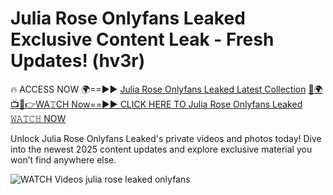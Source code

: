 # Julia Rose Onlyfans Leaked Exclusive Content Leak - Fresh Updates! (hv3r)

🔥 ACCESS NOW 🌍==►► <a href="https://tinyurl.com/3fjeunct" rel="nofollow">Julia Rose Onlyfans Leaked Latest Collection</a></h3>
[🔴🌍📺📱👉WA𝚃CH Now==►► CLICK HERE TO Julia Rose Onlyfans Leaked 𝚆𝙰𝚃𝙲𝙷 NOW](https://tinyurl.com/3fjeunct)

Unlock Julia Rose Onlyfans Leaked's private videos and photos today! Dive into the newest 2025 content updates and explore exclusive material you won’t find anywhere else.


<a href="https://tinyurl.com/3fjeunct" rel="nofollow" data-target="animated-image.originalLink"><img src="https://camo.githubusercontent.com/8a4f000d20f83aca3bf7ec5f350d767afa0574a8a352519fd8cfa583a6f93a33/68747470733a2f2f692e696d6775722e636f6d2f644a486b345a712e676966" alt="WATCH Videos" data-canonical-src="https://i.imgur.com/dJHk4Zq.gif" style="max-width: 100%; display: inline-block;" data-target="animated-image.originalImage"></a>
julia rose leaked onlyfans